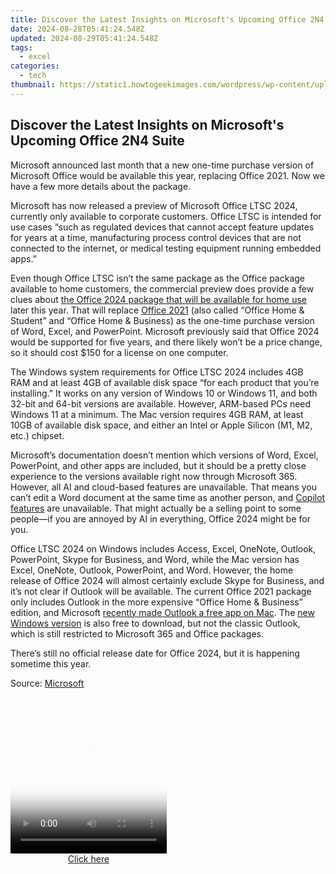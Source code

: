 ```yaml
---
title: Discover the Latest Insights on Microsoft's Upcoming Office 2N4 Suite
date: 2024-08-28T05:41:24.548Z
updated: 2024-08-29T05:41:24.548Z
tags:
  - excel
categories:
  - tech
thumbnail: https://static1.howtogeekimages.com/wordpress/wp-content/uploads/2024/03/office.jpg
---
```


## Discover the Latest Insights on Microsoft's Upcoming Office 2N4 Suite

Microsoft announced last month that a new one-time purchase version of Microsoft Office would be available this year, replacing Office 2021\. Now we have a few more details about the package.

 Microsoft has now released a preview of Microsoft Office LTSC 2024, currently only available to corporate customers. Office LTSC is intended for use cases “such as regulated devices that cannot accept feature updates for years at a time, manufacturing process control devices that are not connected to the internet, or medical testing equipment running embedded apps.”

 Even though Office LTSC isn’t the same package as the Office package available to home customers, the commercial preview does provide a few clues about [the Office 2024 package that will be available for home use](https://youtube-data.techidaily.com/024-approved-revolutionizing-audience-retention-on-youtube-with-these-top-6-techniques/) later this year. That will replace [Office 2021](https://amazon.com/dp/B09H7GPR1G?tag=hotoge-20&ascsubtag=UUhtgUeUpU2002774&asc%5Frefurl=https%3A%2F%2Fwww.howtogeek.com%2Fmicrosoft-reveals-more-details-about-office-2024-package%2F&asc%5Fcampaign=Short-Term) (also called “Office Home & Student” and “Office Home & Business) as the one-time purchase version of Word, Excel, and PowerPoint. Microsoft previously said that Office 2024 would be supported for five years, and there likely won’t be a price change, so it should cost $150 for a license on one computer.

 The Windows system requirements for Office LTSC 2024 includes 4GB RAM and at least 4GB of available disk space “for each product that you’re installing.” It works on any version of Windows 10 or Windows 11, and both 32-bit and 64-bit versions are available. However, ARM-based PCs need Windows 11 at a minimum. The Mac version requires 4GB RAM, at least 10GB of available disk space, and either an Intel or Apple Silicon (M1, M2, etc.) chipset.

 Microsoft’s documentation doesn’t mention which versions of Word, Excel, PowerPoint, and other apps are included, but it should be a pretty close experience to the versions available right now through Microsoft 365\. However, all AI and cloud-based features are unavailable. That means you can’t edit a Word document at the same time as another person, and [Copilot features](https://extra-skills.techidaily.com/in-2024-photoshop-facebackground-anonymity-guide/) are unavailable. That might actually be a selling point to some people—if you are annoyed by AI in everything, Office 2024 might be for you.

 Office LTSC 2024 on Windows includes Access, Excel, OneNote, Outlook, PowerPoint, Skype for Business, and Word, while the Mac version has Excel, OneNote, Outlook, PowerPoint, and Word. However, the home release of Office 2024 will almost certainly exclude Skype for Business, and it’s not clear if Outlook will be available. The current Office 2021 package only includes Outlook in the more expensive “Office Home & Business” edition, and Microsoft [recently made Outlook a free app on Mac](https://facebook-video-recording.techidaily.com/new-seamless-transition-from-fb-videos-to-polished-mp3-tracks-for-2024/). The [new Windows version](https://youtube-blog.techidaily.com/24-adjust-your-video-feedback-control-in-youtube/) is also free to download, but not the classic Outlook, which is still restricted to Microsoft 365 and Office packages.

 There’s still no official release date for Office 2024, but it is happening sometime this year.

 Source: [Microsoft](https://techcommunity.microsoft.com/t5/microsoft-365-blog/commercial-preview-of-microsoft-office-ltsc-2024-is-now/ba-p/4102538)

<ins class="adsbygoogle"
     style="display:block"
     data-ad-format="autorelaxed"
     data-ad-client="ca-pub-7571918770474297"
     data-ad-slot="1223367746"></ins>



<ins class="adsbygoogle"
     style="display:block"
     data-ad-client="ca-pub-7571918770474297"
     data-ad-slot="8358498916"
     data-ad-format="auto"
     data-full-width-responsive="true"></ins>



<!-- affiliate ads begin -->
<span id="1997795">
					<video width="250" height="250" style="cursor:pointer"
           poster="//a.impactradius-go.com/display-clicktoplayimage/1997795.jpeg"
           onclick="if(!this.playClicked){this.play();this.setAttribute('controls',true);this.playClicked=true;}">
	   <source src="//a.impactradius-go.com/display-ad/23621-1997795">
	   <img src="//a.impactradius-go.com/display-clicktoplayimage/1997795.jpeg" style="border: none; height: 100%; width: 100%; object-fit: contain">
	</video>
	<div style="width:250px;text-align:center"><a href="javascript:window.open(decodeURIComponent('https%3A%2F%2Fproteahair.pxf.io%2Fc%2F5597632%2F1997795%2F23621'), '_blank');void(0);">Click here</a></div>
</span>
<img height="0" width="0" src="https://imp.pxf.io/i/5597632/1997795/23621" style="position:absolute;visibility:hidden;" border="0" />
<!-- affiliate ads end -->